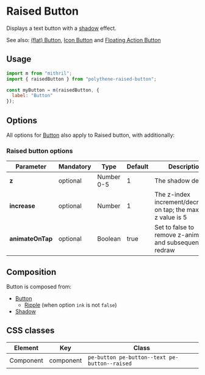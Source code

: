 # Raised Button

Displays a text button with a [shadow](#shadow) effect.

See also: [(flat) Button](#button), [Icon Button](#icon-button) and [Floating Action Button](#fab)



## Usage

~~~javascript
import m from "mithril";
import { raisedButton } from "polythene-raised-button";

const myButton = m(raisedButton, {
  label: "Button"
});
~~~



## Options

All options for [Button](#button) also apply to Raised button, with additionally:

### Raised button options

| **Parameter**    |  **Mandatory** | **Type**   | **Default** | **Description** |
| ---------------- | -------------- | ---------- | ----------- | --------------- |
| **z**            | optional       | Number 0-5 | 1           | The shadow depth |
| **increase**     | optional       | Number     | 1           | The z-index increment/decrement on tap; the maximum z value is 5 |
| **animateOnTap** | optional       | Boolean    | true        | Set to false to remove z-animation and subsequent redraw |



## Composition

Button is composed from:

* [Button](#button)
  * [Ripple](#ripple) (when option `ink` is not `false`)
* [Shadow](#shadow) 



## CSS classes

| **Element**    | **Key**     |  **Class** |
| -------------- | ----------- | --------------- |
| Component      | component   | `pe-button pe-button--text pe-button--raised` |


